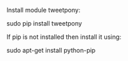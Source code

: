 Install module tweetpony:

sudo pip install tweetpony

If pip is not installed then install it using:

sudo apt-get install python-pip
